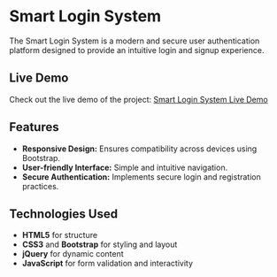 # Smart Login System

The Smart Login System is a modern and secure user authentication platform designed to provide an intuitive login and signup experience.

## Live Demo

Check out the live demo of the project: [Smart Login System Live Demo](https://abanoub-abd-elmessih.github.io/Smart-Login-System/index.html)

## Features

- **Responsive Design:** Ensures compatibility across devices using Bootstrap.
- **User-friendly Interface:** Simple and intuitive navigation.
- **Secure Authentication:** Implements secure login and registration practices.

## Technologies Used

- **HTML5** for structure
- **CSS3** and **Bootstrap** for styling and layout
- **jQuery** for dynamic content
- **JavaScript** for form validation and interactivity
